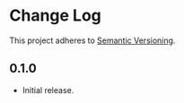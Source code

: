 # Change Log

This project adheres to [Semantic Versioning](http://semver.org/).

## 0.1.0

- Initial release.
